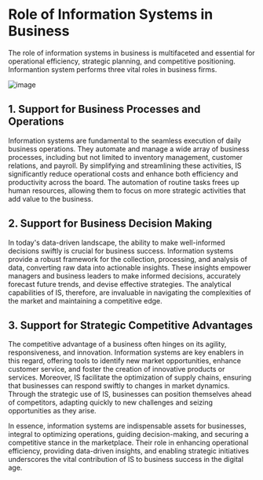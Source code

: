 # Role of Information Systems in Business

The role of information systems in business is multifaceted and essential for operational efficiency, strategic planning, and competitive positioning. Informantion system performs three vital roles in business firms.


 ![image](https://github.com/Collegehive/Notes/assets/159722383/0758fa81-fa65-4bc9-9506-24dc784aed30)

 
 

## 1. Support for Business Processes and Operations

Information systems are fundamental to the seamless execution of daily business operations. They automate and manage a wide array of business processes, including but not limited to inventory management, customer relations, and payroll. By simplifying and streamlining these activities, IS significantly reduce operational costs and enhance both efficiency and productivity across the board. The automation of routine tasks frees up human resources, allowing them to focus on more strategic activities that add value to the business.

## 2. Support for Business Decision Making

In today's data-driven landscape, the ability to make well-informed decisions swiftly is crucial for business success. Information systems provide a robust framework for the collection, processing, and analysis of data, converting raw data into actionable insights. These insights empower managers and business leaders to make informed decisions, accurately forecast future trends, and devise effective strategies. The analytical capabilities of IS, therefore, are invaluable in navigating the complexities of the market and maintaining a competitive edge.

## 3. Support for Strategic Competitive Advantages

The competitive advantage of a business often hinges on its agility, responsiveness, and innovation. Information systems are key enablers in this regard, offering tools to identify new market opportunities, enhance customer service, and foster the creation of innovative products or services. Moreover, IS facilitate the optimization of supply chains, ensuring that businesses can respond swiftly to changes in market dynamics. Through the strategic use of IS, businesses can position themselves ahead of competitors, adapting quickly to new challenges and seizing opportunities as they arise.

In essence, information systems are indispensable assets for businesses, integral to optimizing operations, guiding decision-making, and securing a competitive stance in the marketplace. Their role in enhancing operational efficiency, providing data-driven insights, and enabling strategic initiatives underscores the vital contribution of IS to business success in the digital age.

 

